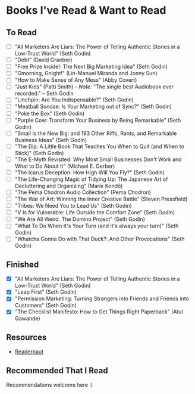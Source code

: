 # Books I've Read & Want to Read

## To Read

- [ ] "All Marketers Are Liars: The Power of Telling Authentic Stories in a Low-Trust World" (Seth Godin)
- [ ] "Debt" (David Graeber)
- [ ] "Free Prize Inside!: The Next Big Marketing Idea" (Seth Godin)
- [ ] "Gmorning, Gnight!" (Lin-Manuel Miranda and Jonny Sun)
- [ ] "How to Make Sense of Any Mess" (Abby Covert)
- [ ] "Just Kids" (Patti Smith) - *Note:* "The single best Audiobook ever recorded." – Seth Godin
- [ ] "Linchpin: Are You Indispensable?" (Seth Godin)
- [ ] "Meatball Sundae: Is Your Marketing out of Sync?" (Seth Godin)
- [ ] "Poke the Box" (Seth Godin)
- [ ] "Purple Cow: Transform Your Business by Being Remarkable" (Seth Godin)
- [ ] "Small Is the New Big: and 193 Other Riffs, Rants, and Remarkable Business Ideas" (Seth Godin)
- [ ] "The Dip: A Little Book That Teaches You When to Quit (and When to Stick)" (Seth Godin)
- [ ] "The E-Myth Revisited: Why Most Small Businesses Don't Work and What to Do About It" (Michael E. Gerber)
- [ ] "The Icarus Deception: How High Will You Fly?" (Seth Godin)
- [ ] "The Life-Changing Magic of Tidying Up: The Japanese Art of Decluttering and Organizing" (Marie Kondō)
- [ ] "The Pema Chodron Audio Collection" (Pema Chodron)
- [ ] "The War of Art: Winning the Inner Creative Battle" (Steven Pressfield)
- [ ] "Tribes: We Need You to Lead Us" (Seth Godin)
- [ ] "V Is for Vulnerable: Life Outside the Comfort Zone" (Seth Godin)
- [ ] "We Are All Weird. The Domino Project" (Seth Godin)
- [ ] "What To Do When It's Your Turn (and it's always your turn)" (Seth Godin)
- [ ] "Whatcha Gonna Do with That Duck?: And Other Provocations" (Seth Godin)

## Finished

- [x] "All Marketers Are Liars: The Power of Telling Authentic Stories in a Low-Trust World" (Seth Godin)
- [x] "Leap First" (Seth Godin)
- [x] "Permission Marketing: Turning Strangers into Friends and Friends into Customers" (Seth Godin)
- [x] "The Checklist Manifesto: How to Get Things Right Paperback" (Atul Gawande)

## Resources

- [Readernaut](http://readernaut.com/webology/)

## Recommended That I Read

Recommendations welcome here :)
